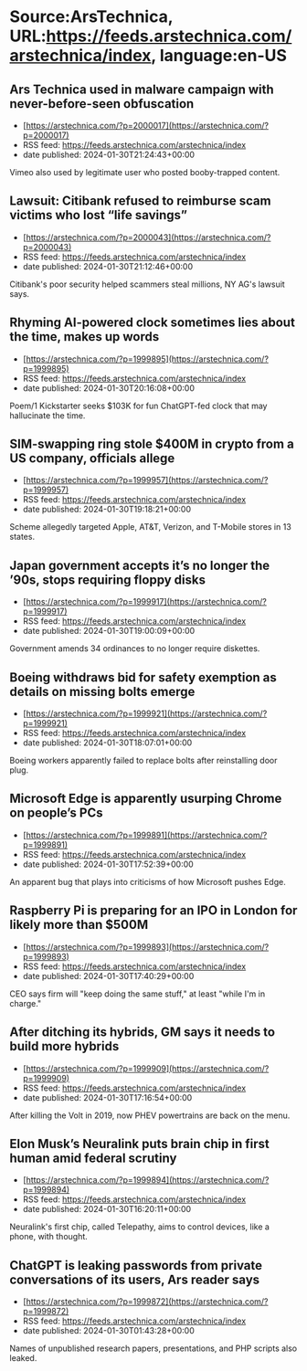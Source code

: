 # Source:ArsTechnica, URL:https://feeds.arstechnica.com/arstechnica/index, language:en-US

## Ars Technica used in malware campaign with never-before-seen obfuscation
 - [https://arstechnica.com/?p=2000017](https://arstechnica.com/?p=2000017)
 - RSS feed: https://feeds.arstechnica.com/arstechnica/index
 - date published: 2024-01-30T21:24:43+00:00

Vimeo also used by legitimate user who posted booby-trapped content.

## Lawsuit: Citibank refused to reimburse scam victims who lost “life savings”
 - [https://arstechnica.com/?p=2000043](https://arstechnica.com/?p=2000043)
 - RSS feed: https://feeds.arstechnica.com/arstechnica/index
 - date published: 2024-01-30T21:12:46+00:00

Citibank's poor security helped scammers steal millions, NY AG's lawsuit says.

## Rhyming AI-powered clock sometimes lies about the time, makes up words
 - [https://arstechnica.com/?p=1999895](https://arstechnica.com/?p=1999895)
 - RSS feed: https://feeds.arstechnica.com/arstechnica/index
 - date published: 2024-01-30T20:16:08+00:00

Poem/1 Kickstarter seeks $103K for fun ChatGPT-fed clock that may hallucinate the time.

## SIM-swapping ring stole $400M in crypto from a US company, officials allege
 - [https://arstechnica.com/?p=1999957](https://arstechnica.com/?p=1999957)
 - RSS feed: https://feeds.arstechnica.com/arstechnica/index
 - date published: 2024-01-30T19:18:21+00:00

Scheme allegedly targeted Apple, AT&#038;T, Verizon, and T-Mobile stores in 13 states.

## Japan government accepts it’s no longer the ’90s, stops requiring floppy disks
 - [https://arstechnica.com/?p=1999917](https://arstechnica.com/?p=1999917)
 - RSS feed: https://feeds.arstechnica.com/arstechnica/index
 - date published: 2024-01-30T19:00:09+00:00

Government amends 34 ordinances to no longer require diskettes.

## Boeing withdraws bid for safety exemption as details on missing bolts emerge
 - [https://arstechnica.com/?p=1999921](https://arstechnica.com/?p=1999921)
 - RSS feed: https://feeds.arstechnica.com/arstechnica/index
 - date published: 2024-01-30T18:07:01+00:00

Boeing workers apparently failed to replace bolts after reinstalling door plug.

## Microsoft Edge is apparently usurping Chrome on people’s PCs
 - [https://arstechnica.com/?p=1999891](https://arstechnica.com/?p=1999891)
 - RSS feed: https://feeds.arstechnica.com/arstechnica/index
 - date published: 2024-01-30T17:52:39+00:00

An apparent bug that plays into criticisms of how Microsoft pushes Edge.

## Raspberry Pi is preparing for an IPO in London for likely more than $500M
 - [https://arstechnica.com/?p=1999893](https://arstechnica.com/?p=1999893)
 - RSS feed: https://feeds.arstechnica.com/arstechnica/index
 - date published: 2024-01-30T17:40:29+00:00

CEO says firm will "keep doing the same stuff," at least "while I'm in charge."

## After ditching its hybrids, GM says it needs to build more hybrids
 - [https://arstechnica.com/?p=1999909](https://arstechnica.com/?p=1999909)
 - RSS feed: https://feeds.arstechnica.com/arstechnica/index
 - date published: 2024-01-30T17:16:54+00:00

After killing the Volt in 2019, now PHEV powertrains are back on the menu.

## Elon Musk’s Neuralink puts brain chip in first human amid federal scrutiny
 - [https://arstechnica.com/?p=1999894](https://arstechnica.com/?p=1999894)
 - RSS feed: https://feeds.arstechnica.com/arstechnica/index
 - date published: 2024-01-30T16:20:11+00:00

Neuralink's first chip, called Telepathy, aims to control devices, like a phone, with thought.

## ChatGPT is leaking passwords from private conversations of its users, Ars reader says
 - [https://arstechnica.com/?p=1999872](https://arstechnica.com/?p=1999872)
 - RSS feed: https://feeds.arstechnica.com/arstechnica/index
 - date published: 2024-01-30T01:43:28+00:00

Names of unpublished research papers, presentations, and PHP scripts also leaked.

